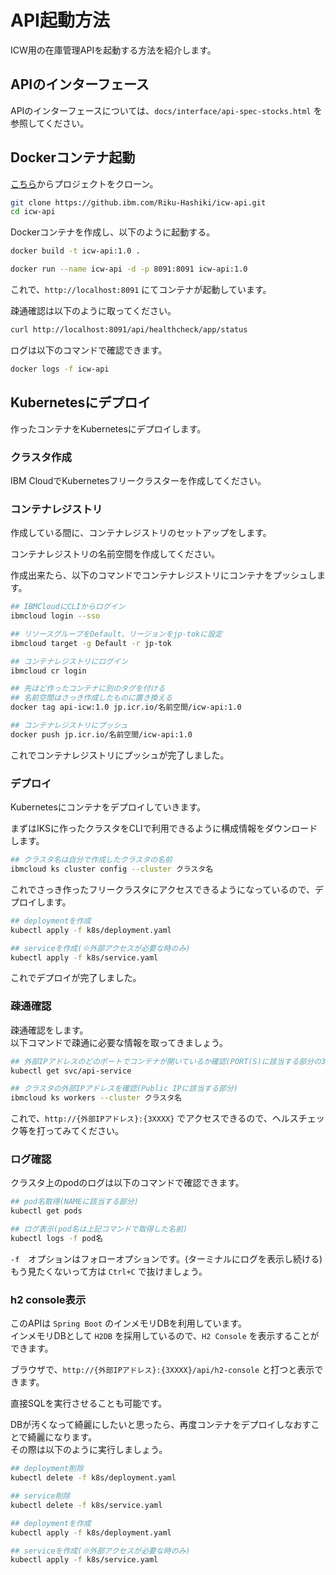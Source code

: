 # API起動方法

ICW用の在庫管理APIを起動する方法を紹介します。

## APIのインターフェース

APIのインターフェースについては、`docs/interface/api-spec-stocks.html` を参照してください。

## Dockerコンテナ起動

[こちら](https://github.ibm.com/Riku-Hashiki/icw-api.git)からプロジェクトをクローン。

```bash
git clone https://github.ibm.com/Riku-Hashiki/icw-api.git
cd icw-api
```

Dockerコンテナを作成し、以下のように起動する。

```bash
docker build -t icw-api:1.0 .

docker run --name icw-api -d -p 8091:8091 icw-api:1.0
```

これで、`http://localhost:8091` にてコンテナが起動しています。

疎通確認は以下のように取ってください。

```bash
curl http://localhost:8091/api/healthcheck/app/status
```

ログは以下のコマンドで確認できます。

```bash
docker logs -f icw-api
```

## Kubernetesにデプロイ

作ったコンテナをKubernetesにデプロイします。

### クラスタ作成

IBM CloudでKubernetesフリークラスターを作成してください。

### コンテナレジストリ

作成している間に、コンテナレジストリのセットアップをします。

コンテナレジストリの名前空間を作成してください。

作成出来たら、以下のコマンドでコンテナレジストリにコンテナをプッシュします。

```bash
## IBMCloudにCLIからログイン
ibmcloud login --sso

## リソースグループをDefault、リージョンをjp-tokに設定
ibmcloud target -g Default -r jp-tok

## コンテナレジストリにログイン
ibmcloud cr login

## 先ほど作ったコンテナに別のタグを付ける
## 名前空間はさっき作成したものに置き換える
docker tag api-icw:1.0 jp.icr.io/名前空間/icw-api:1.0

## コンテナレジストリにプッシュ
docker push jp.icr.io/名前空間/icw-api:1.0
```

これでコンテナレジストリにプッシュが完了しました。

### デプロイ

Kubernetesにコンテナをデプロイしていきます。

まずはIKSに作ったクラスタをCLIで利用できるように構成情報をダウンロードします。

```bash
## クラスタ名は自分で作成したクラスタの名前
ibmcloud ks cluster config --cluster クラスタ名
```

これでさっき作ったフリークラスタにアクセスできるようになっているので、デプロイします。

```bash
## deploymentを作成
kubectl apply -f k8s/deployment.yaml

## serviceを作成(※外部アクセスが必要な時のみ)
kubectl apply -f k8s/service.yaml
```

これでデプロイが完了しました。

### 疎通確認

疎通確認をします。  
以下コマンドで疎通に必要な情報を取ってきましょう。

```bash
## 外部IPアドレスのどのポートでコンテナが開いているか確認(PORT(S)に該当する部分の3XXXX)
kubectl get svc/api-service

## クラスタの外部IPアドレスを確認(Public IPに該当する部分)
ibmcloud ks workers --cluster クラスタ名
```

これで、`http://{外部IPアドレス}:{3XXXX}` でアクセスできるので、ヘルスチェック等を打ってみてください。

### ログ確認

クラスタ上のpodのログは以下のコマンドで確認できます。

```bash
## pod名取得(NAMEに該当する部分)
kubectl get pods

## ログ表示(pod名は上記コマンドで取得した名前)
kubectl logs -f pod名
```

`-f`　オプションはフォローオプションです。(ターミナルにログを表示し続ける)  
もう見たくないって方は `Ctrl+C` で抜けましょう。

### h2 console表示

このAPIは `Spring Boot` のインメモリDBを利用しています。  
インメモリDBとして `H2DB` を採用しているので、`H2 Console` を表示することができます。

ブラウザで、`http://{外部IPアドレス}:{3XXXX}/api/h2-console` と打つと表示できます。

直接SQLを実行させることも可能です。

DBが汚くなって綺麗にしたいと思ったら、再度コンテナをデプロイしなおすことで綺麗になります。  
その際は以下のように実行しましょう。

```bash
## deployment削除
kubectl delete -f k8s/deployment.yaml

## service削除
kubectl delete -f k8s/service.yaml

## deploymentを作成
kubectl apply -f k8s/deployment.yaml

## serviceを作成(※外部アクセスが必要な時のみ)
kubectl apply -f k8s/service.yaml
```
